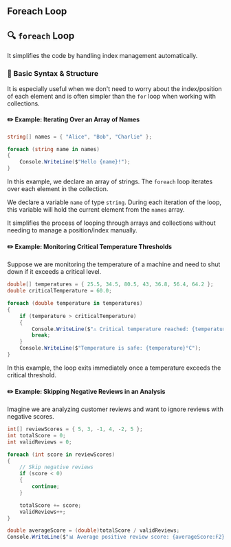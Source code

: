 ## Foreach Loop
## 🔍 `foreach` Loop

It simplifies the code by handling index management automatically.
### 📃 Basic Syntax & Structure

It is especially useful when we don't need to worry about the index/position of each element and is often simpler than the `for` loop when working with collections.

#### ✏️ Example: Iterating Over an Array of Names

```csharp
string[] names = { "Alice", "Bob", "Charlie" };

foreach (string name in names)
{
	Console.WriteLine($"Hello {name}!");
}
```

In this example, we declare an array of strings. The `foreach` loop iterates over each element in the collection.

We declare a variable `name` of type `string`. During each iteration of the loop, this variable will hold the current element from the `names` array.

It simplifies the process of looping through arrays and collections without needing to manage a position/index manually.

#### ✏️ Example: Monitoring Critical Temperature Thresholds

Suppose we are monitoring the temperature of a machine and need to shut down if it exceeds a critical level.

```csharp
double[] temperatures = { 25.5, 34.5, 80.5, 43, 36.8, 56.4, 64.2 };
double criticalTemperature = 60.0;

foreach (double temperature in temperatures)
{
    if (temperature > criticalTemperature)
    {
        Console.WriteLine($"⚠️ Critical temperature reached: {temperature}°C. Shutting down system.");
        break;
    }
    Console.WriteLine($"Temperature is safe: {temperature}°C");
}
```

In this example, the loop exits immediately once a temperature exceeds the critical threshold.

#### ✏️ Example: Skipping Negative Reviews in an Analysis

Imagine we are analyzing customer reviews and want to ignore reviews with negative scores.

```csharp
int[] reviewScores = { 5, 3, -1, 4, -2, 5 };
int totalScore = 0;
int validReviews = 0;

foreach (int score in reviewScores)
{
	// Skip negative reviews
    if (score < 0)
    {
	    continue;
    }

    totalScore += score;
    validReviews++;
}

double averageScore = (double)totalScore / validReviews;
Console.WriteLine($"📊 Average positive review score: {averageScore:F2}");
```